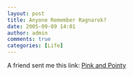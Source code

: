 ```yaml
---
layout: post
title: Anyone Remember Ragnarok?
date: 2005-09-09 14:01
author: admin
comments: true
categories: [Life]
---
```

A friend sent me this link: <a href="http://www.kotaku.com/gaming/peripherals/index.php#whats-pink-and-pointy-124658">Pink and Pointy</a>
